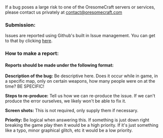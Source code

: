 If a bug poses a large risk to one of the OresomeCraft servers or services, please contact us privately at contact@oresomecraft.com

### Submission:

[here]:https://github.com/OresomeCraft/Issues/issues
Issues are reported using Github's built in Issue management. You can get to that by clicking [here].

### How to make a report:

#### Reports should be made under the following format:

**Description of the bug:** Be descriptive here. Does it occur while in game, in a specific map, only on certain weapons, how many people were on at the time? BE SPECIFIC!

**Steps to re-produce:** Tell us how we can re-produce the issue. If we can't produce the error ourselves, we likely won't be able to fix it.

**Screen shots:** This is not required, only supply them if necessary.

**Priority:** Be logical when answering this. If something is just down right breaking the game play then it would be a high priority. If it's just something like a typo, minor graphical glitch, etc it would be a low priority.
